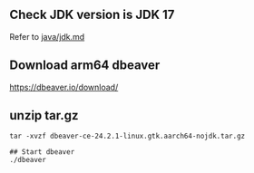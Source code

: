 

## Check JDK version is JDK 17
Refer to [java/jdk.md](../../java/jdk.md)

## Download arm64 dbeaver
https://dbeaver.io/download/

## unzip tar.gz
```shell
tar -xvzf dbeaver-ce-24.2.1-linux.gtk.aarch64-nojdk.tar.gz

## Start dbeaver
./dbeaver
```

